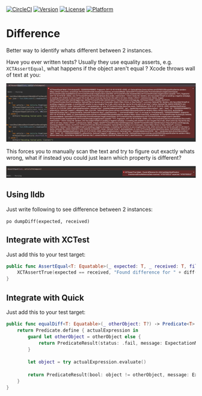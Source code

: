 [![CircleCI](https://circleci.com/gh/krzysztofzablocki/Difference.svg?style=shield)](https://circleci.com/gh/krzysztofzablocki/Difference)
[![Version](https://img.shields.io/cocoapods/v/Difference.svg?style=flat)](http://cocoapods.org/pods/Difference)
[![License](https://img.shields.io/cocoapods/l/Difference.svg?style=flat)](http://cocoapods.org/pods/Difference)
[![Platform](https://img.shields.io/cocoapods/p/Difference.svg?style=flat)](http://cocoapods.org/pods/Difference)

# Difference

Better way to identify whats different between 2 instances.

Have you ever written tests? 
Usually they use equality asserts, e.g. `XCTAssertEqual`, what happens if the object aren't equal ? Xcode throws wall of text at you:

![](Resources/before.png)

This forces you to manually scan the text and try to figure out exactly whats wrong, what if instead you could just learn which property is different?

![](Resources/after.png)

## Using lldb

Just write following to see difference between 2 instances:

`po dumpDiff(expected, received)`


## Integrate with XCTest
Just add this to your test target:

```swift
public func AssertEqual<T: Equatable>(_ expected: T, _ received: T, file: StaticString = #file, line: UInt = #line) {
    XCTAssertTrue(expected == received, "Found difference for " + diff(expected, received).joined(separator: ", "), file: file, line: line)
}
```

## Integrate with Quick
Just add this to your test target:

```swift
public func equalDiff<T: Equatable>(_ otherObject: T?) -> Predicate<T> {
    return Predicate.define { actualExpression in
        guard let otherObject = otherObject else {
            return PredicateResult(status: .fail, message: ExpectationMessage.fail("").appendedBeNilHint())
        }

        let object = try actualExpression.evaluate()

        return PredicateResult(bool: object != otherObject, message: ExpectationMessage.fail("Found difference for " + diff(object, otherObject).joined(separator: ", ")))
    }
}
```